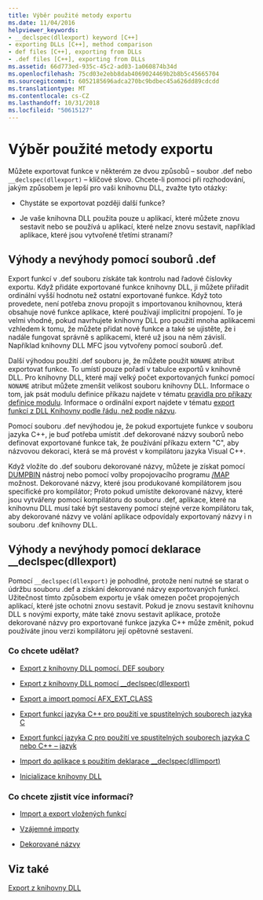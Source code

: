 ```yaml
---
title: Výběr použité metody exportu
ms.date: 11/04/2016
helpviewer_keywords:
- __declspec(dllexport) keyword [C++]
- exporting DLLs [C++], method comparison
- def files [C++], exporting from DLLs
- .def files [C++], exporting from DLLs
ms.assetid: 66d773ed-935c-45c2-ad03-1a060874b34d
ms.openlocfilehash: 75cd03e2ebb8dab4069024469b2b8b5c45665704
ms.sourcegitcommit: 6052185696adca270bc9bdbec45a626dd89cdcdd
ms.translationtype: MT
ms.contentlocale: cs-CZ
ms.lasthandoff: 10/31/2018
ms.locfileid: "50615127"
---
```

# <a name="determining-which-exporting-method-to-use"></a>Výběr použité metody exportu

Můžete exportovat funkce v některém ze dvou způsobů – soubor .def nebo `__declspec(dllexport)` – klíčové slovo. Chcete-li pomoci při rozhodování, jakým způsobem je lepší pro vaši knihovnu DLL, zvažte tyto otázky:

- Chystáte se exportovat později další funkce?

- Je vaše knihovna DLL použita pouze u aplikací, které můžete znovu sestavit nebo se používá u aplikací, které nelze znovu sestavit, například aplikace, které jsou vytvořené třetími stranami?

## <a name="pros-and-cons-of-using-def-files"></a>Výhody a nevýhody pomocí souborů .def

Export funkcí v .def souboru získáte tak kontrolu nad řadové číslovky exportu. Když přidáte exportované funkce knihovny DLL, ji můžete přiřadit ordinální vyšší hodnotu než ostatní exportované funkce. Když toto provedete, není potřeba znovu propojit s importovanou knihovnou, která obsahuje nové funkce aplikace, které používají implicitní propojení. To je velmi vhodné, pokud navrhujete knihovny DLL pro použití mnoha aplikacemi vzhledem k tomu, že můžete přidat nové funkce a také se ujistěte, že i nadále fungovat správně s aplikacemi, které už jsou na něm závislí. Například knihovny DLL MFC jsou vytvořeny pomocí souborů .def.

Další výhodou použití .def souboru je, že můžete použít `NONAME` atribut exportovat funkce. To umístí pouze pořadí v tabulce exportů v knihovně DLL. Pro knihovny DLL, které mají velký počet exportovaných funkcí pomocí `NONAME` atribut můžete zmenšit velikost souboru knihovny DLL. Informace o tom, jak psát modulu definice příkazu najdete v tématu [pravidla pro příkazy definice modulu](../build/reference/rules-for-module-definition-statements.md). Informace o ordinální export najdete v tématu [export funkcí z DLL Knihovny podle řádu, než podle názvu](../build/exporting-functions-from-a-dll-by-ordinal-rather-than-by-name.md).

Pomocí souboru .def nevýhodou je, že pokud exportujete funkce v souboru jazyka C++, je buď potřeba umístit .def dekorované názvy souborů nebo definovat exportované funkce tak, že používání příkazu extern "C", aby názvovou dekoraci, která se má provést v kompilátoru jazyka Visual C++.

Když vložíte do .def souboru dekorované názvy, můžete je získat pomocí [DUMPBIN](../build/reference/dumpbin-reference.md) nástroj nebo pomocí volby propojovacího programu [/MAP](../build/reference/map-generate-mapfile.md) možnost. Dekorované názvy, které jsou produkované kompilátorem jsou specifické pro kompilátor; Proto pokud umístíte dekorované názvy, které jsou vytvářeny pomocí kompilátoru do souboru .def, aplikace, které na knihovnu DLL musí také být sestaveny pomocí stejné verze kompilátoru tak, aby dekorované názvy ve volání aplikace odpovídaly exportovaný názvy i n souboru .def knihovny DLL.

## <a name="pros-and-cons-of-using-declspecdllexport"></a>Výhody a nevýhody pomocí deklarace __declspec(dllexport)

Pomocí `__declspec(dllexport)` je pohodlné, protože není nutné se starat o údržbu souboru .def a získání dekorované názvy exportovaných funkcí. Užitečnost tímto způsobem exportu je však omezen počet propojených aplikací, které jste ochotni znovu sestavit. Pokud je znovu sestavit knihovnu DLL s novými exporty, máte také znovu sestavit aplikace, protože dekorované názvy pro exportované funkce jazyka C++ může změnit, pokud používáte jinou verzi kompilátoru její opětovné sestavení.

### <a name="what-do-you-want-to-do"></a>Co chcete udělat?

- [Export z knihovny DLL pomocí. DEF soubory](../build/exporting-from-a-dll-using-def-files.md)

- [Export z knihovny DLL pomocí __declspec(dllexport)](../build/exporting-from-a-dll-using-declspec-dllexport.md)

- [Export a import pomocí AFX_EXT_CLASS](../build/exporting-and-importing-using-afx-ext-class.md)

- [Export funkcí jazyka C++ pro použití ve spustitelných souborech jazyka C](../build/exporting-cpp-functions-for-use-in-c-language-executables.md)

- [Export funkcí jazyka C pro použití ve spustitelných souborech jazyka C nebo C++ – jazyk](../build/exporting-c-functions-for-use-in-c-or-cpp-language-executables.md)

- [Import do aplikace s použitím deklarace __declspec(dllimport)](../build/importing-into-an-application-using-declspec-dllimport.md)

- [Inicializace knihovny DLL](../build/run-time-library-behavior.md#initializing-a-dll)

### <a name="what-do-you-want-to-know-more-about"></a>Co chcete zjistit více informací?

- [Import a export vložených funkcí](../build/importing-and-exporting-inline-functions.md)

- [Vzájemné importy](../build/mutual-imports.md)

- [Dekorované názvy](../build/reference/decorated-names.md)

## <a name="see-also"></a>Viz také

[Export z knihovny DLL](../build/exporting-from-a-dll.md)